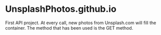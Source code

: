 # UnsplashPhotos.github.io
First API project.
At every call, new photos from Unsplash.com will fill the container.
The method that has been used is the GET method.
